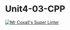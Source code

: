# Unit4-03-CPP
[![Mr Coxall's Super Linter](https://github.com/ICS3U-C-Programming-JackT/Unit4-03-CPP/workflows/Mr%20Coxall's%20Super%20Linter/badge.svg)](https://github.com/ICS3U-C-Programming-JackT/Unit4-03-CPP/actions/)
